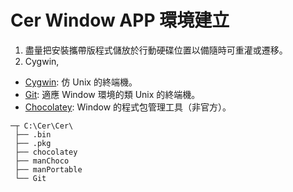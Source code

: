Cer Window APP 環境建立
=======


1. 盡量把安裝攜帶版程式儲放於行動硬碟位置以備隨時可重灌或遷移。
1. Cygwin, 

* [Cygwin](https://cygwin.com): 仿 Unix 的終端機。  
* [Git](https://git-scm.com/download): 適應 Window 環境的類 Unix 的終端機。  
* [Chocolatey](https://chocolatey.org): Window 的程式包管理工具（非官方）。


```
─┬ C:\Cer\Cer\
 ├── .bin
 ├── .pkg
 ├── chocolatey
 ├── manChoco
 ├── manPortable
 └── Git
```

